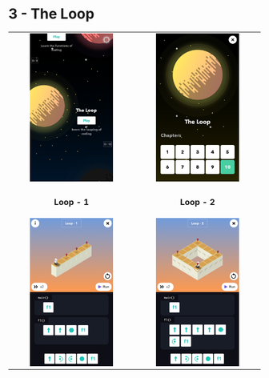 # 3 - The Loop

<table border=0 align="center">
    <tr align="center" valign="middle">
        <td> <img src="the_loop.png" alt="the loop" width="70%"> </td>
        <td> <img src="03_levels.png" alt="Loop All Levels" width="70%"> </td>
    </tr>
    <tr align="center" valign="middle">
        <td> <h3>Loop - 1</h3> </td>
        <td> <h3>Loop - 2</h3> </td>
    </tr>
    <tr align="center" valign="middle">
        <td> <img src="03_01.png" alt="Loop - 1" width="70%"> </td>
        <td> <img src="03_02.png" alt="Loop - 2" width="70%"> </td>
    </tr>
</table>
